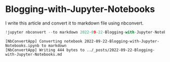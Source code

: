 # Blogging-with-Jupyter-Notebooks

I write this article and convert it to markdown file using nbconvert.


```python
!jupyter nbconvert --to markdown 2022-09-22-Blogging-with-Jupyter-Notebooks.ipynb --output-dir=../_posts
```

    [NbConvertApp] Converting notebook 2022-09-22-Blogging-with-Jupyter-Notebooks.ipynb to markdown
    [NbConvertApp] Writing 444 bytes to ../_posts/2022-09-22-Blogging-with-Jupyter-Notebooks.md



```python

```
